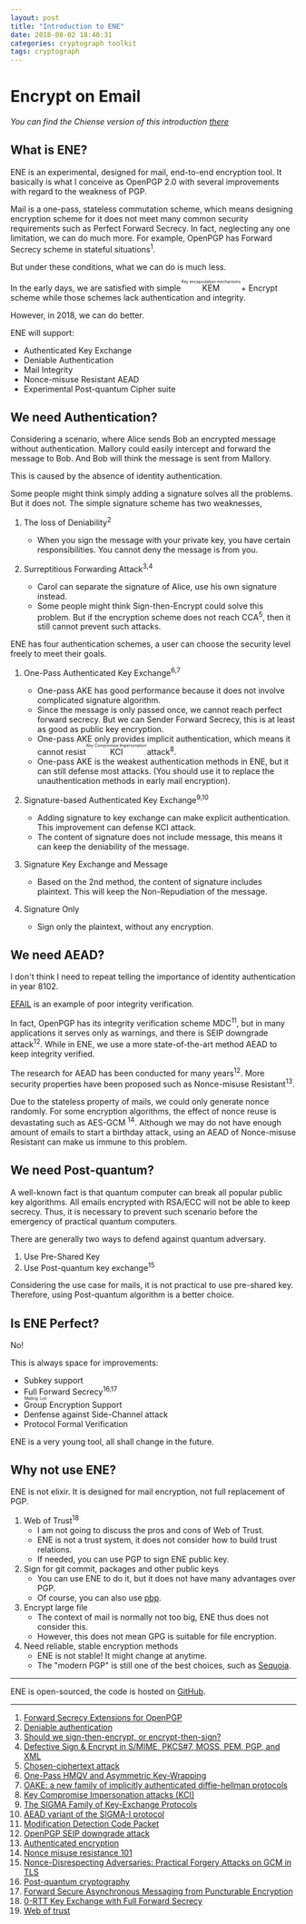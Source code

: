 ```yaml
---
layout: post
title: "Introduction to ENE"
date: 2018-08-02 18:40:31
categories: cryptograph toolkit
tags: cryptograph
---
```


# **E**ncrypt o**n** **E**mail
*You can find the Chiense version of this introduction [there](https://quininer.github.io/?ene)*

What is ENE?
------------

ENE is an experimental, designed for mail, end-to-end encryption tool. It basically is what I conceive as OpenPGP 2.0 with several improvements with regard to the weakness of PGP.

Mail is a one-pass, stateless commutation scheme, which means designing encryption scheme for it does not meet many common security requirements such as Perfect Forward Secrecy. In fact, neglecting any one limitation, we can do much more. For example, OpenPGP has Forward Secrecy scheme in stateful situations<sup>1</sup>.

But under these conditions, what we can do is much less.

In the early days, we are satisfied with simple <ruby>KEM<rt>Key encapsulation mechanisms</rt></ruby> + Encrypt scheme while those schemes lack authentication and integrity.

However, in 2018, we can do better.

ENE will support:

* Authenticated Key Exchange
* Deniable Authentication
* Mail Integrity
* Nonce-misuse Resistant AEAD
* Experimental Post-quantum Cipher suite

We need Authentication?
---

Considering a scenario, where Alice sends Bob an encrypted message without authentication. Mallory could easily intercept and forward the message to Bob. And Bob will think the message is sent from Mallory.

This is caused by the absence of identity authentication.

Some people might think simply adding a signature solves all the problems. But it does not. The simple signature scheme has two weaknesses,

1. The loss of Deniability<sup>2</sup>
    * When you sign the message with your private key, you have certain responsibilities. You cannot deny the message is from you.

2. Surreptitious Forwarding Attack<sup>3,4</sup>
    * Carol can separate the signature of Alice, use his own signature instead.
    * Some people might think Sign-then-Encrypt could solve this problem. But if the encryption scheme does not reach CCA<sup>5</sup>, then it still cannot prevent such attacks.

ENE has four authentication schemes, a user can choose the security level freely to meet their goals.

1. One-Pass Authenticated Key Exchange<sup>6,7</sup>
    * One-pass AKE has good performance because it does not involve complicated signature algorithm.
    * Since the message is only passed once, we cannot reach perfect forward secrecy. But we can Sender Forward Secrecy, this is at least as good as public key encryption.
    * One-pass AKE only provides implicit authentication, which means it cannot resist <ruby>KCI<rt>Key Compromise Impersonation</rt></ruby> attack<sup>8</sup>.
    * One-pass AKE is the weakest authentication methods in ENE, but it can still defense most attacks. (You should use it to replace the unauthentication methods in early mail encryption).

2. Signature-based Authenticated Key Exchange<sup>9,10</sup>
    * Adding signature to key exchange can make explicit authentication. This improvement can defense KCI attack.
    * The content of signature does not include message, this means it can keep the deniability of the message.


3. Signature Key Exchange and Message
    * Based on the 2nd method, the content of signature includes plaintext. This will keep the Non-Repudiation of the message.

4. Signature Only
    * Sign only the plaintext, without any encryption.


We need AEAD?
---

I don't think I need to repeat telling the importance of identity authentication in year 8102.

[EFAIL](https://efail.de/) is an example of poor integrity verification.

In fact, OpenPGP has its integrity verification scheme MDC<sup>11</sup>, but in many applications it serves only as warnings, and there is SEIP downgrade attack<sup>12</sup>. While in ENE, we use a more state-of-the-art method AEAD to keep integrity verified.

The research for AEAD has been conducted for many years<sup>12</sup>. More security properties have been proposed such as Nonce-misuse Resistant<sup>13</sup>.

Due to the stateless property of mails, we could only generate nonce randomly. For some encryption algorithms, the effect of nonce reuse is devastating such as AES-GCM <sup>14</sup>.
Although we may do not have enough amount of emails to start a birthday attack, using an AEAD of Nonce-misuse Resistant can make us immune to this problem.



We need Post-quantum?
---

A well-known fact is that quantum computer can break all popular public key algorithms. All emails encrypted with RSA/ECC will not be able to keep secrecy. Thus, it is necessary to prevent such scenario before the emergency of practical quantum computers.

There are generally two ways to defend against quantum adversary.

1. Use Pre-Shared Key
2. Use Post-quantum key exchange<sup>15</sup>

Considering the use case for mails, it is not practical to use pre-shared key. Therefore, using Post-quantum algorithm is a better choice.


Is ENE Perfect?
----

No!

This is always space for improvements:

* Subkey support
* Full Forward Secrecy<sup>16,17</sup>
* <ruby>Group<rt>Mailing List</rt></ruby> Encryption Support
* Denfense against Side-Channel attack
* Protocol Formal Verification

ENE is a very young tool, all shall change in the future.


Why not use ENE?
---

ENE is not elixir. It is designed for mail encryption, not full replacement of PGP.

1. Web of Trust<sup>18</sup>
    * I am not going to discuss the pros and cons of Web of Trust.
    * ENE is not a trust system, it does not consider how to build trust relations.
    * If needed, you can use PGP to sign ENE public key.
2. Sign for git commit, packages and other public keys
    * You can use ENE to do it, but it does not have many advantages over PGP.
    * Of course, you can also use [pbp](https://boats.gitlab.io/blog/post/signing-commits-without-gpg/).
3. Encrypt large file
    * The context of mail is normally not too big, ENE thus does not consider this.
    * However, this does not mean GPG is suitable for file encryption.
4. Need reliable, stable encryption methods
    * ENE is not stable! It might change at anytime.
    * The "modern PGP" is still one of the best choices, such as [Sequoia](https://sequoia-pgp.org/).


-----

ENE is open-sourced, the code is hosted on [GitHub](https://github.com/quininer/ene). 

-----

1. [Forward Secrecy Extensions for OpenPGP](https://tools.ietf.org/html/draft-brown-pgp-pfs-03)
2. [Deniable authentication](https://en.wikipedia.org/wiki/Deniable_authentication)
3. [Should we sign-then-encrypt, or encrypt-then-sign?](https://crypto.stackexchange.com/questions/5458/should-we-sign-then-encrypt-or-encrypt-then-sign)
4. [Defective Sign & Encrypt in S/MIME, PKCS#7, MOSS, PEM, PGP, and XML](http://world.std.com/~dtd/sign_encrypt/sign_encrypt7.html)
5. [Chosen-ciphertext attack](https://en.wikipedia.org/wiki/Chosen-ciphertext_attack)
6. [One-Pass HMQV and Asymmetric Key-Wrapping](https://eprint.iacr.org/2010/638.pdf)
7. [OAKE: a new family of implicitly authenticated diffie-hellman protocols](https://dl.acm.org/citation.cfm?id=2508859.2516695)
8. [Key Compromise Impersonation attacks (KCI)](https://www.cryptologie.net/article/372/key-compromise-impersonation-attacks-kci/)
9. [The SIGMA Family of Key-Exchange Protocols](http://webee.technion.ac.il/~hugo/sigma.html)
10. [AEAD variant of the SIGMA-I protocol](https://tools.ietf.org/id/draft-selander-ace-cose-ecdhe-08.html#protocol)
11. [Modification Detection Code Packet](https://tools.ietf.org/html/rfc4880#page-52)
12. [OpenPGP SEIP downgrade attack](https://www.ietf.org/mail-archive/web/openpgp/current/msg08285.html<Paste>)
12. [Authenticated encryption](https://en.wikipedia.org/wiki/Authenticated_encryption)
13. [Nonce misuse resistance 101](https://www.lvh.io/posts/nonce-misuse-resistance-101.html)
14. [Nonce-Disrespecting Adversaries: Practical Forgery Attacks on GCM in TLS](https://eprint.iacr.org/2016/475.pdf)
15. [Post-quantum cryptography](https://en.wikipedia.org/wiki/Post-quantum_cryptography)
16. [Forward Secure Asynchronous Messaging from Puncturable Encryption](http://cs.jhu.edu/~imiers/pdfs/forwardsec.pdf)
17. [0-RTT Key Exchange with Full Forward Secrecy](https://eprint.iacr.org/2017/223.pdf)
18. [Web of trust](https://en.wikipedia.org/wiki/Web_of_trust)

